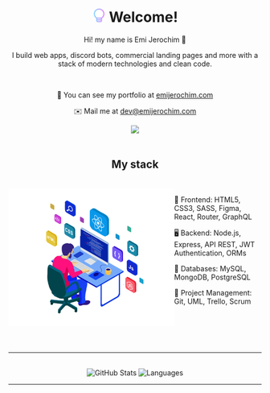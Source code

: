 <body>
  <div class="header">
    <div class="text" align="center">
      <h1>
        <img src="https://github.com/emijerochim/emijerochim/blob/main/src/images/logo.png" width="27px"> 
        Welcome!
      </h1>
      <p>Hi! my name is Emi Jerochim 👋</p>
      <p>I build web apps, discord bots, commercial landing pages and more with a stack of modern technologies and clean code.</p>
      <br>
      <p align="center">💼  You can see my portfolio at <a href="https://emijerochim.com/">emijerochim.com</a>
      <p align="center">✉️  Mail me at <a href="mailto:dev@emijerochim.com/">dev@emijerochim.com</a></p>
      <a href="https://www.linkedin.com/in/emijerochim/"><img src="https://img.shields.io/badge/LinkedIn-0077B5?style=for-the-badge&logo=linkedin&logoColor=white" /></a>
      <br>
      <br>
    </div>
    <div class="text">
      <h2 align="center">My stack</h2>
      <br>
      <a href="https://emijerochim.com/" target="_blank"><img align="left" alt="Laptop" width="330px" src="/src/images/readme.png"/></a>
      <p>📱 Frontend: HTML5, CSS3, SASS, Figma, React, Router, GraphQL</p>
      <p>🖥️ Backend: Node.js, Express, API REST, JWT Authentication, ORMs</p>
      <p>💾 Databases: MySQL, MongoDB, PostgreSQL</p>
      <p>👥 Project Management: Git, UML, Trello, Scrum</p>
      <p> </p>
      <br>
    </div>
  </div>
  <br>
  <hr>
  <div class="git-stats" align="center">
    <br>
    <img alt="GitHub Stats" height="180px" src="https://github-readme-stats.vercel.app/api?username=emijerochim&show_icons=true&hide=stars,issues&theme=react&line_height=27&count_private=true"/>
    <img alt="Languages" height="180px" src="https://github-readme-stats.vercel.app/api/top-langs/?username=emijerochim&langs_count=3&theme=react"/>
  </div>
  <hr>
</body>
